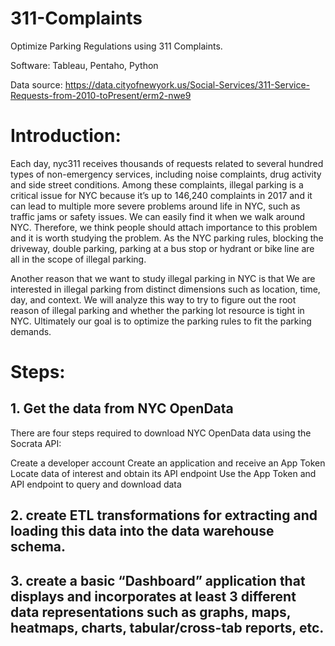 # 311-Complaints
Optimize Parking Regulations using 311 Complaints.


Software: Tableau, Pentaho, Python

Data source:
https://data.cityofnewyork.us/Social-Services/311-Service-Requests-from-2010-toPresent/erm2-nwe9

# Introduction:

Each day, nyc311 receives thousands of requests related to several hundred types of non-emergency services, including noise complaints, drug activity and side street conditions. Among these complaints, illegal parking is a critical issue for NYC because it’s up to 146,240 complaints in 2017 and it can lead to multiple more severe problems around life in NYC, such as traffic jams or safety issues. We can easily find it when we walk around NYC. Therefore, we think people should attach importance to this problem and it is worth studying the problem. As the NYC parking rules, blocking the driveway, double parking, parking at a bus stop or hydrant or bike line are all in the scope of illegal parking.

Another reason that we want to study illegal parking in NYC is that We are interested in illegal parking from distinct dimensions such as location, time, day, and context. We will analyze this way to try to figure out the root reason of illegal parking and whether the parking lot resource is tight in NYC. Ultimately our goal is to optimize the parking rules to fit the parking demands.

# Steps:
## 1. Get the data from NYC OpenData
There are four steps required to download NYC OpenData data using the Socrata API:

Create a developer account
Create an application and receive an App Token
Locate data of interest and obtain its API endpoint
Use the App Token and API endpoint to query and download data

## 2. create ETL transformations for extracting and loading this data into the data warehouse schema. 

## 3. create a basic “Dashboard” application that displays and incorporates at least 3 different data representations such as graphs, maps, heatmaps, charts, tabular/cross-tab reports, etc.


